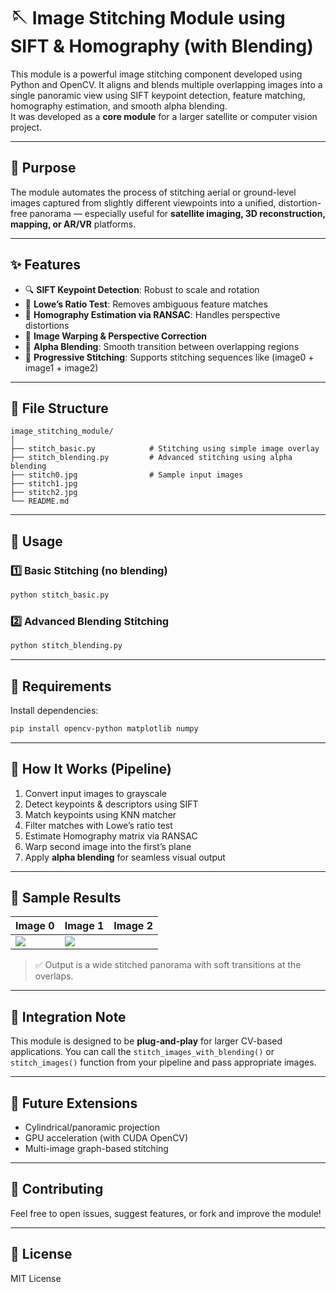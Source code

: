 # 🪡 Image Stitching Module using SIFT & Homography (with Blending)

This module is a powerful image stitching component developed using Python and OpenCV. It aligns and blends multiple overlapping images into a single panoramic view using SIFT keypoint detection, feature matching, homography estimation, and smooth alpha blending.  
It was developed as a **core module** for a larger satellite or computer vision project.

---

## 📸 Purpose

The module automates the process of stitching aerial or ground-level images captured from slightly different viewpoints into a unified, distortion-free panorama — especially useful for **satellite imaging, 3D reconstruction, mapping, or AR/VR** platforms.

---

## ✨ Features

- 🔍 **SIFT Keypoint Detection**: Robust to scale and rotation
- 🧠 **Lowe’s Ratio Test**: Removes ambiguous feature matches
- 🧮 **Homography Estimation via RANSAC**: Handles perspective distortions
- 🧵 **Image Warping & Perspective Correction**
- 🌈 **Alpha Blending**: Smooth transition between overlapping regions
- 🧪 **Progressive Stitching**: Supports stitching sequences like (image0 + image1 + image2)

---

## 📂 File Structure

```
image_stitching_module/
│
├── stitch_basic.py            # Stitching using simple image overlay
├── stitch_blending.py         # Advanced stitching using alpha blending
├── stitch0.jpg                # Sample input images
├── stitch1.jpg
├── stitch2.jpg
└── README.md
```

---

## 🚀 Usage

### 1️⃣ Basic Stitching (no blending)

```bash
python stitch_basic.py
```

### 2️⃣ Advanced Blending Stitching

```bash
python stitch_blending.py
```

---

## 🔧 Requirements

Install dependencies:

```bash
pip install opencv-python matplotlib numpy
```

---

## 🧠 How It Works (Pipeline)

1. Convert input images to grayscale
2. Detect keypoints & descriptors using SIFT
3. Match keypoints using KNN matcher
4. Filter matches with Lowe’s ratio test
5. Estimate Homography matrix via RANSAC
6. Warp second image into the first’s plane
7. Apply **alpha blending** for seamless visual output

---

## 🧪 Sample Results

| Image 0 | Image 1 | Image 2 |
|---------|---------|---------|
| ![](stitch0.jpg) | ![](stitch1.jpg) |

> ✅ Output is a wide stitched panorama with soft transitions at the overlaps.

---

## 🔌 Integration Note

This module is designed to be **plug-and-play** for larger CV-based applications. You can call the `stitch_images_with_blending()` or `stitch_images()` function from your pipeline and pass appropriate images.

---

## 🧱 Future Extensions

- Cylindrical/panoramic projection
- GPU acceleration (with CUDA OpenCV)
- Multi-image graph-based stitching

---

## 🤝 Contributing

Feel free to open issues, suggest features, or fork and improve the module!

---

## 📜 License

MIT License
